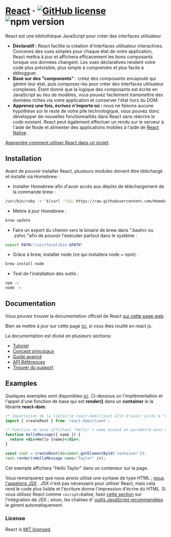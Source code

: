 ﻿# [React](https://reactjs.org/) &middot; [![GitHub license](https://img.shields.io/badge/license-MIT-blue.svg)](https://github.com/facebook/react/blob/main/LICENSE) ![npm version](https://img.shields.io/npm/v/react.svg?style=flat)

React est une bibliothèque JavaScript pour créer des interfaces utilisateur.

* **Déclaratif :** React facilite la création d'interfaces utilisateur interactives. Concevez des vues simples pour chaque état de votre application, React mettra à jour et affichera efficacement les bons composants lorsque vos données changent. Les vues déclaratives rendent votre code plus prévisible, plus simple à comprendre et plus facile à débogguer.
* **Basé sur des "components"** : créez des composants encapsulé qui gèrent leur état, puis composez-les pour créer des interfaces utilisateur complexes. Étant donné que la logique des composants est écrite en JavaScript au lieu de modèles, vous pouvez facilement transmettre des données riches via votre application et conserver l'état hors du DOM.
* **Apprenez une fois, écrivez n'importe où :** nous ne faisons aucune hypothèse sur le reste de votre pile technologique, vous pouvez donc développer de nouvelles fonctionnalités dans React sans réécrire le code existant. React peut également effectuer un rendu sur le serveur à l'aide de Node et alimenter des applications mobiles à l'aide de [React Native](https://reactnative.dev/) .

[Apprendre comment utiliser React dans un projet](https://reactjs.org/docs/getting-started.html).

## Installation

Avant de pouvoir installer React, plusieurs modules doivent être téléchargé et installé via Homebrew :

 

 - Installer Homebrew afin d'avoir accès aux dépôts de téléchargement de la commande brew :
```bash
/usr/bin/ruby -e "$(curl -fsSL https://raw.githubusercontent.com/Homebrew/install/master/install)"
```
- Mettre à jour Homebrew :
```bash
brew update
```
- Faire un export du chemin vers le binaire de brew dans ".bashrc ou .zshrc "afin de pouvoir l'exécuter partout dans le système :
```bash
export PATH="/usr/local/bin:$PATH"
```
 - Grâce à brew, installer node (ce qui installera node + npm) :
```bash
brew install node
```
- Test de l'installation des outils :
```bash
npm -v
node -v
```

## Documentation

Vous pouvez trouver la documentation officiel de React [sur cette page web](https://reactjs.org/).  

Bien se mettre à jour sur cette page [ici](https://reactjs.org/docs/getting-started.html), si vous êtes rouillé en react js.

La documentation est divisé en plusieurs sections:

* [Tutoriel](https://reactjs.org/tutorial/tutorial.html)
* [Concept principaux](https://reactjs.org/docs/hello-world.html)
* [Guide avancé](https://reactjs.org/docs/jsx-in-depth.html)
* [API Références](https://reactjs.org/docs/react-api.html)
* [Trouver du support](https://reactjs.org/community/support.html)

## Examples

Quelques exemples sont disponibles [ici](https://reactjs.org/). Ci-dessous un l'implémentation et l'appel d'une fonction de base qui est **render()** dans un **container** le la librairie **react-dom**: 

```jsx
/* Importation de la librairie react-dom/client afin d'avoir accès à "createRoot"*/
import { createRoot } from 'react-dom/client';

/* Fonction de base affichant "Hello" + name envoyé en paramètre dans une div */
function HelloMessage({ name }) {
  return <div>Hello {name}</div>;
}

const root = createRoot(document.getElementById('container'));
root.render(<HelloMessage name="Taylor" />);
```
Cet exemple affichera "Hello Taylor" dans un conteneur sur la page.

Vous remarquerez que nous avons utilisé une syntaxe de type HTML ; [nous l'appelons JSX](https://reactjs.org/docs/introducing-jsx.html) . JSX n'est pas nécessaire pour utiliser React, mais cela rend le code plus lisible et l'écriture donne l'impression d'écrire du HTML. Si vous utilisez React comme `<script>`balise, lisez [cette section](https://reactjs.org/docs/add-react-to-a-website.html#optional-try-react-with-jsx) sur l'intégration de JSX ; sinon, les chaînes d' [outils JavaScript recommandées](https://reactjs.org/docs/create-a-new-react-app.html) le gèrent automatiquement.

### License

React is [MIT licensed](./LICENSE).

